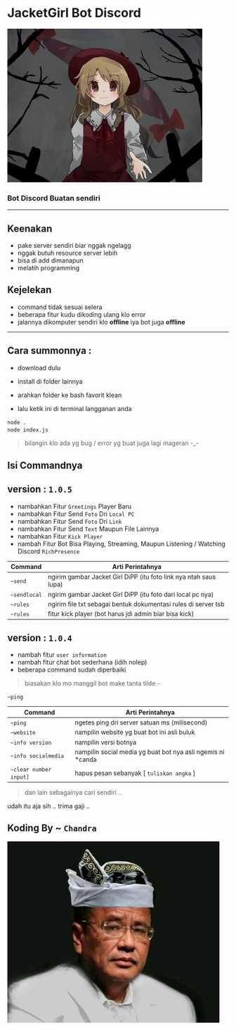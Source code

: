 # **JacketGirl Bot Discord**

![Jacket Girl](/img/jacket-dipp.jpg)

### Bot Discord Buatan sendiri

<hr>

## **Keenakan**

- pake server sendiri biar nggak ngelagg
- nggak butuh resource server lebih
- bisa di add dimanapun
- melatih programming

## **Kejelekan**

- command tidak sesuai selera
- beberapa fitur kudu dikoding ulang klo error
- jalannya dikomputer sendiri klo **offline** iya bot juga **offline**

<hr>

## **Cara summonnya** :

- download dulu

- install di folder lainnya

- arahkan folder ke bash favorit klean

- lalu ketik ini di terminal langganan anda

```bash
node .
node index.js
```

> bilangin klo ada yg bug / error yg buat juga lagi mageran -\_-

## **Isi Commandnya**

## version : `1.0.5`

- nambahkan Fitur `Greetings` Player Baru
- nambahkan Fitur Send `Foto` Dri `Local PC`
- nambahkan Fitur Send `Foto` Dri `Link`
- nambahkan Fitur Send `Text` Maupun File Lainnya
- nambahkan Fitur `Kick Player`
- nambah Fitur Bot Bisa Playing, Streaming, Maupun Listening / Watching Discord `RichPresence`

| Command                | Arti Perintahnya                                             |
| ---------------------- | ------------------------------------------------------------ |
| `~send`                | ngirim gambar Jacket Girl DiPP (itu foto link nya ntah saus lupa)|
| `~sendlocal`           | ngirim gambar Jacket Girl DiPP (itu foto dari local pc nya)|
| `~rules`               | ngirim file txt sebagai bentuk dokumentasi rules di server tsb |
| `~rules`               | fitur kick player (bot harus jdi admin biar bisa kick)|


## version : `1.0.4`

- nambah fitur `user information`
- nambah fitur chat bot sederhana (idih nolep)
- beberapa command sudah diperbaiki

> biasakan klo mo manggil bot make tanta tilde `~`

```
~ping
```

| Command                | Arti Perintahnya                                             |
| ---------------------- | ------------------------------------------------------------ |
| `~ping`                | ngetes ping dri server satuan ms (milisecond)                |
| `~website`             | nampilin website yg buat bot ini asli buluk                  |
| `~info version`        | nampilin versi botnya                                        |
| `~info socialmedia`    | nampilin social media yg buat bot nya asli ngemis ni \*canda |
| `~clear number input]` | hapus pesan sebanyak [ `tuliskan angka` ]                    |

> dan lain sebagainya cari sendiri ..

udah itu aja sih .. trima gaji ..

## Koding By ~ **`Chandra`**

![Chandra](/img/chandra.png)
